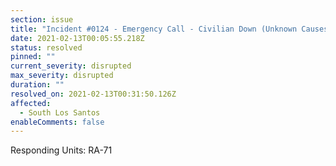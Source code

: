 ```yaml
---
section: issue
title: "Incident #0124 - Emergency Call - Civilian Down (Unknown Causes)"
date: 2021-02-13T00:05:55.218Z
status: resolved
pinned: ""
current_severity: disrupted
max_severity: disrupted
duration: ""
resolved_on: 2021-02-13T00:31:50.126Z
affected:
  - South Los Santos
enableComments: false
---
```

Responding Units: RA-71